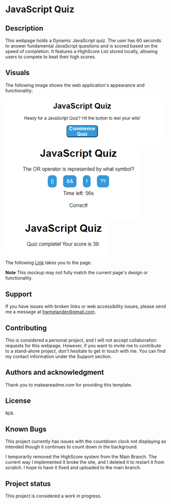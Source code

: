 # JavaScript Quiz

## Description

This webpage holds a Dynamic JavaScript quiz. The user has 60 seconds to answer fundamental JavaScript questions and is scored based on the speed of completion. It features a HighScore List stored locally, allowing users to compete to beat their high scores.  

## Visuals

The following image shows the web application's appearance and functionality:

![Loading Page!](./assets/images/mockup.png)
![Quiz launched showing a displayed question, 4 possible answers, timer below questions, and a correct or incorrect message based of user input.](./assets/images/mockup2.png)
![End of quiz showing score based of remaining time.](./assets/images/mockup3.png)

The following <a href="https://essence1987.github.io/Quiz/">Link</a> takes you to the page.

**Note** This mockup may not fully match the current page's design or functionality. 

## Support
If you have issues with broken links or web accessibility issues, please send me a message at hwmelander@gmail.com.

## Contributing
This is considered a personal project, and I will not accept collaboration requests for this webpage. However, if you want to invite me to contribute to a stand-alone project, don't hesitate to get in touch with me. You can find my contact information under the Support section.

## Authors and acknowledgment
Thank you to makeareadme.com for providing this template.

## License
N/A

## Known Bugs
This project currently has issues with the countdown clock not displaying as intended though it continues to count down in the background. 

I temporarily removed the HighScore system from the Main Branch. The current way I implemented it broke the site, and I deleted it to restart it from scratch. I hope to have it fixed and uploaded to the main branch.

## Project status
This project is considered a work in progress.